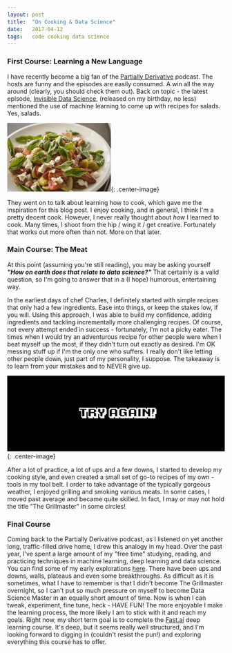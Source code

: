 ```yaml
---
layout: post
title:  "On Cooking & Data Science"
date:   2017-04-12
tags:   code cooking data science
---
```

### First Course: Learning a New Language
I have recently become a big fan of the [Partially Derivative](http://www.partiallyderivative.com) podcast. The hosts are funny and the episodes are easily consumed. A win all the way around (clearly, you should check them out). Back on topic - the latest episode, [Invisible Data Science](http://www.partiallyderivative.com/podcast/2017/04/11/invisible-data-science), (released on my birthday, no less) mentioned the use of machine learning to come up with recipes for salads. Yes, salads.

![A Salad](/assets/salad.jpg){: .center-image}

They went on to talk about learning how to cook, which gave me the inspiration for this blog post. I enjoy cooking, and in general, I think I'm a pretty decent cook. However, I never really thought about _how_ I learned to cook. Many times, I shoot from the hip / wing it / get creative. Fortunately that works out more often than not. More on that later.

### Main Course: The Meat
At this point (assuming you're still reading), you may be asking yourself **_"How on earth does that relate to data science?"_**  That certainly is a valid question, so I'm going to answer that in a (I hope) humorous, entertaining way.

In the earliest days of chef Charles, I definitely started with simple recipes that only had a few ingredients. Ease into things, or keep the stakes low, if you will. Using this approach, I was able to build my confidence, adding ingredients and tackling incrementally more challenging recipes. Of course, not every attempt ended in success - fortunately, I'm not a picky eater. The times when I would try an adventurous recipe for other people were when I beat myself up the most, if they didn't turn out exactly as desired. I'm OK messing stuff up if I'm the only one who suffers. I really don't like letting other people down, just part of my personality, I suppose. The takeaway is to learn from your mistakes and to NEVER give up.

![Keep At It](/assets/try_again.jpg){: .center-image}

After a lot of practice, a lot of ups and a few downs, I started to develop my cooking style, and even created a small set of go-to recipes of my own - tools in my tool belt. I order to take advantage of the typically gorgeous weather, I enjoyed grilling and smoking various meats. In some cases, I moved past average and became quite skilled. In fact, I may or may not hold the title "The Grillmaster" in some circles!

### Final Course
Coming back to the Partially Derivative podcast, as I listened on yet another long, traffic-filled drive home, I drew this analogy in my head. Over the past year, I've spent a large amount of my "free time" studying, reading, and practicing techniques in machine learning, deep learning and data science. You can find some of my early explorations [here](http://www.github.com/coldfashioned/DataSci). There have been ups and downs, walls, plateaus and even some breakthroughs. As difficult as it is sometimes, what I have to remember is that I didn't become The Grillmaster overnight, so I can't put so much pressure on myself to become Data Science Master in an equally short amount of time. Now is when I can tweak, experiment, fine tune, heck - HAVE FUN! The more enjoyable I make the learning process, the more likely I am to stick with it and reach my goals. Right now, my short term goal is to complete the [Fast.ai](http://course.fast.ai) deep learning course. It's deep, but it seems really well structured, and I'm looking forward to digging in (couldn't resist the pun!) and exploring everything this course has to offer.
